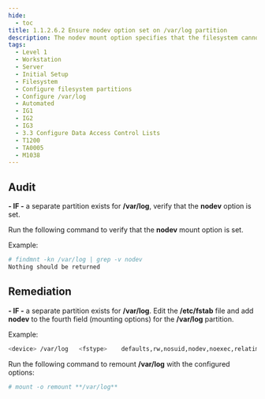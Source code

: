 ```yaml
---
hide:
  - toc
title: 1.1.2.6.2 Ensure nodev option set on /var/log partition
description: The nodev mount option specifies that the filesystem cannot contain special devices.
tags:
  - Level 1
  - Workstation
  - Server
  - Initial Setup
  - Filesystem
  - Configure filesystem partitions
  - Configure /var/log
  - Automated
  - IG1
  - IG2
  - IG3
  - 3.3 Configure Data Access Control Lists
  - T1200
  - TA0005
  - M1038
---
```


## Audit
**- IF -** a separate partition exists for **/var/log**, verify that the **nodev** option is set.

Run the following command to verify that the **nodev** mount option is set.

Example:
```bash
# findmnt -kn /var/log | grep -v nodev
Nothing should be returned
```

## Remediation
**- IF -** a separate partition exists for **/var/log**.
Edit the **/etc/fstab** file and add **nodev** to the fourth field (mounting options) for the **/var/log** partition.

Example:
```bash
<device> /var/log	<fstype>	defaults,rw,nosuid,nodev,noexec,relatime	0 0
```

Run the following command to remount **/var/log** with the configured options:
```bash
# mount -o remount **/var/log**
```

